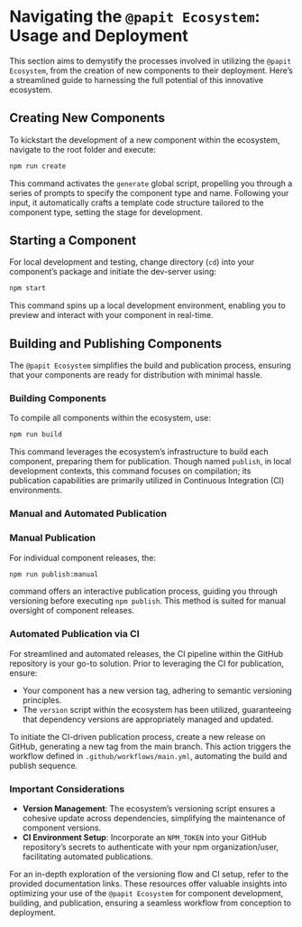# Navigating the `@papit Ecosystem`: Usage and Deployment

This section aims to demystify the processes involved in utilizing the `@papit Ecosystem`, from the creation of new components to their deployment. Here’s a streamlined guide to harnessing the full potential of this innovative ecosystem.

## Creating New Components

To kickstart the development of a new component within the ecosystem, navigate to the root folder and execute:

```bash
npm run create
```

This command activates the `generate` global script, propelling you through a series of prompts to specify the component type and name. Following your input, it automatically crafts a template code structure tailored to the component type, setting the stage for development.

## Starting a Component

For local development and testing, change directory (`cd`) into your component’s package and initiate the dev-server using:

```bash
npm start
```

This command spins up a local development environment, enabling you to preview and interact with your component in real-time.

## Building and Publishing Components

The `@papit Ecosystem` simplifies the build and publication process, ensuring that your components are ready for distribution with minimal hassle.

### Building Components

To compile all components within the ecosystem, use:

```bash
npm run build
```

This command leverages the ecosystem’s infrastructure to build each component, preparing them for publication. Though named `publish`, in local development contexts, this command focuses on compilation; its publication capabilities are primarily utilized in Continuous Integration (CI) environments.

### Manual and Automated Publication

### Manual Publication

For individual component releases, the:

```bash
npm run publish:manual
```

command offers an interactive publication process, guiding you through versioning before executing `npm publish`. This method is suited for manual oversight of component releases.

### Automated Publication via CI

For streamlined and automated releases, the CI pipeline within the GitHub repository is your go-to solution. Prior to leveraging the CI for publication, ensure:

- Your component has a new version tag, adhering to semantic versioning principles.
- The `version` script within the ecosystem has been utilized, guaranteeing that dependency versions are appropriately managed and updated.

To initiate the CI-driven publication process, create a new release on GitHub, generating a new tag from the main branch. This action triggers the workflow defined in `.github/workflows/main.yml`, automating the build and publish sequence.

### Important Considerations

- **Version Management**: The ecosystem’s versioning script ensures a cohesive update across dependencies, simplifying the maintenance of component versions.
- **CI Environment Setup**: Incorporate an `NPM_TOKEN` into your GitHub repository’s secrets to authenticate with your npm organization/user, facilitating automated publications.

For an in-depth exploration of the versioning flow and CI setup, refer to the provided documentation links. These resources offer valuable insights into optimizing your use of the `@papit Ecosystem` for component development, building, and publication, ensuring a seamless workflow from conception to deployment.
